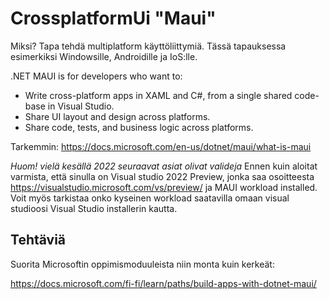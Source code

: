 # CrossplatformUi "Maui"

Miksi? Tapa tehdä multiplatform käyttöliittymiä. Tässä tapauksessa esimerkiksi Windowsille, Androidille ja IoS:lle.

.NET MAUI is for developers who want to:

- Write cross-platform apps in XAML and C#, from a single shared code-base in Visual Studio.
- Share UI layout and design across platforms.
- Share code, tests, and business logic across platforms.

Tarkemmin: https://docs.microsoft.com/en-us/dotnet/maui/what-is-maui

*Huom! vielä kesällä 2022 seuraavat asiat olivat valideja* Ennen kuin aloitat varmista, että sinulla on Visual studio 2022 Preview, jonka saa osoitteesta https://visualstudio.microsoft.com/vs/preview/ ja MAUI workload installed. Voit myös tarkistaa onko kyseinen workload saatavilla omaan visual studioosi Visual Studio installerin kautta.


## Tehtäviä

Suorita Microsoftin oppimismoduuleista niin monta kuin kerkeät:

https://docs.microsoft.com/fi-fi/learn/paths/build-apps-with-dotnet-maui/
